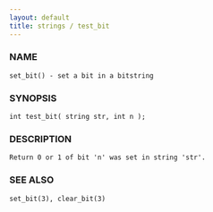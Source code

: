 ```yaml
---
layout: default
title: strings / test_bit
---
```


### NAME

    set_bit() - set a bit in a bitstring

### SYNOPSIS

    int test_bit( string str, int n );

### DESCRIPTION

    Return 0 or 1 of bit 'n' was set in string 'str'.

### SEE ALSO

    set_bit(3), clear_bit(3)


